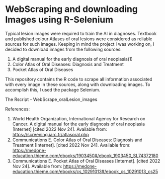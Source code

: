 # WebScraping and downloading Images using R-Selenium

Typical lesion images were required to train the AI in diagnoses. Textbook and published colour Atlases of oral lesions were considered as reliable sources for such images. Keeping in mind the project I was working on, I decided to download images from the following sources:
1. A digital manual for the early diagnosis of oral neoplasia(1)
2. Color Atlas of Oral Diseases: Diagnosis and Treatment 
3. Pocket Atlas of Oral Diseases

This repository contains the R code to scrape all information associated with every image in these sources, along with downloading images.
To accomplish this, I used the package Selenium. 


The Rscript - WebScrape_oralLesion_images




References: 
1. World Health Organization, International Agency for Research on Cancer. A digital manual for the early diagnosis of oral neoplasia [Internet] [cited 2022 Nov 24]. Available from: https://screening.iarc.fr/atlasoral.php
2. Communications E. Color Atlas of Oral Diseases: Diagnosis and Treatment [Internet]. [cited 2022 Nov 24]. Available from: https://medone-education.thieme.com/ebooks/1903450#/ebook_1903450_SL74372180
3. Communications E. Pocket Atlas of Oral Diseases [Internet]. [cited 2022 Nov 24]. Available from: https://medone-education.thieme.com/ebooks/cs_10291013#/ebook_cs_10291013_cs25
